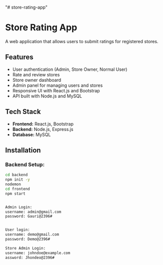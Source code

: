 "# store-rating-app" 
# Store Rating App

A web application that allows users to submit ratings for registered stores.

## Features
- User authentication (Admin, Store Owner, Normal User)
- Rate and review stores
- Store owner dashboard
- Admin panel for managing users and stores
- Responsive UI with React.js and Bootstrap
- API built with Node.js and MySQL

## Tech Stack
- **Frontend:** React.js, Bootstrap
- **Backend:** Node.js, Express.js
- **Database:** MySQL

## Installation
### Backend Setup:
```sh
cd backend
npm init -y
nodemon
cd frontend
npm start


Admin Login:
username: admin@gmail.com
password: Gauri@2396#


User login:
username: demo@gmail.com
password: Demo@2396#

Store Admin Login:
username: johndoe@example.com
assword: Jhondeo@2396#

